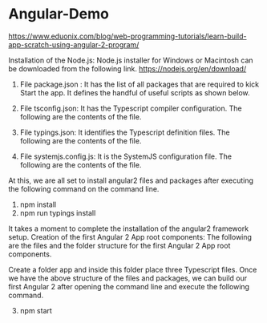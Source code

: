 # Angular-Demo

https://www.eduonix.com/blog/web-programming-tutorials/learn-build-app-scratch-using-angular-2-program/

Installation of the Node.js: Node.js installer for Windows or Macintosh can be downloaded from the following link.
https://nodejs.org/en/download/

1. File package.json : It has the list of all packages that are required to kick Start the app. It defines the handful of useful scripts as shown below.

2. File tsconfig.json: It has the Typescript compiler configuration. The following are the contents of the file.

3. File typings.json: It identifies the Typescript definition files. The following are the contents of the file.

4. File systemjs.config.js: It is the SystemJS configuration file. The following are the contents of the file.

At this, we are all set to install angular2 files and packages after executing the following command on the command line.

1. npm install
2. npm run typings install



It takes a moment to complete the installation of the angular2 framework setup.
Creation of the first Angular 2 App root components: The following are the files and the folder structure for the first Angular 2 App root components.

Create a folder app and inside this folder place  three Typescript files.
Once we have the above structure of the files and packages, we can build our first Angular 2 after opening the command line and execute the following command.

3. npm start
